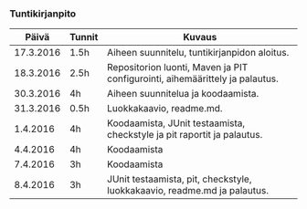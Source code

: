 ### Tuntikirjanpito
Päivä | Tunnit | Kuvaus
--------------- | ----- | ------
17.3.2016 | 1.5h | Aiheen suunnitelu, tuntikirjanpidon aloitus.
18.3.2016 | 2.5h | Repositorion luonti, Maven ja PIT configurointi, aihemäärittely ja palautus.
30.3.2016 | 4h | Aiheen suunnitelua ja koodaamista.
31.3.2016 | 0.5h | Luokkakaavio, readme.md.
1.4.2016 | 4h | Koodaamista, JUnit testaamista, checkstyle ja pit raportit ja palautus.
4.4.2016 | 4h | Koodaamista
7.4.2016 | 3h | Koodaamista
8.4.2016 | 3h | JUnit testaamista, pit, checkstyle, luokkakaavio, readme.md ja palautus.
